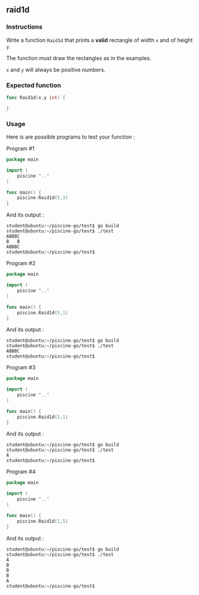 ## raid1d

### Instructions

Write a function `Raid1d` that prints a **valid** rectangle of width `x` and of height `y`.

The function must draw the rectangles as in the examples.

`x` and `y` will always be positive numbers.

### Expected function

```go
func Raid1d(x,y int) {

}
```

### Usage

Here is are possible programs to test your function :

Program #1

```go
package main

import (
	piscine ".."
)

func main() {
	piscine.Raid1d(5,3)
}
```

And its output :

```console
student@ubuntu:~/piscine-go/test$ go build
student@ubuntu:~/piscine-go/test$ ./test
ABBBC
B   B
ABBBC
student@ubuntu:~/piscine-go/test$
```

Program #2

```go
package main

import (
	piscine ".."
)

func main() {
	piscine.Raid1d(5,1)
}
```

And its output :

```console
student@ubuntu:~/piscine-go/test$ go build
student@ubuntu:~/piscine-go/test$ ./test
ABBBC
student@ubuntu:~/piscine-go/test$
```

Program #3

```go
package main

import (
	piscine ".."
)

func main() {
	piscine.Raid1d(1,1)
}
```

And its output :

```console
student@ubuntu:~/piscine-go/test$ go build
student@ubuntu:~/piscine-go/test$ ./test
A
student@ubuntu:~/piscine-go/test$
```

Program #4

```go
package main

import (
	piscine ".."
)

func main() {
	piscine.Raid1d(1,5)
}
```

And its output :

```console
student@ubuntu:~/piscine-go/test$ go build
student@ubuntu:~/piscine-go/test$ ./test
A
B
B
B
A
student@ubuntu:~/piscine-go/test$
```
